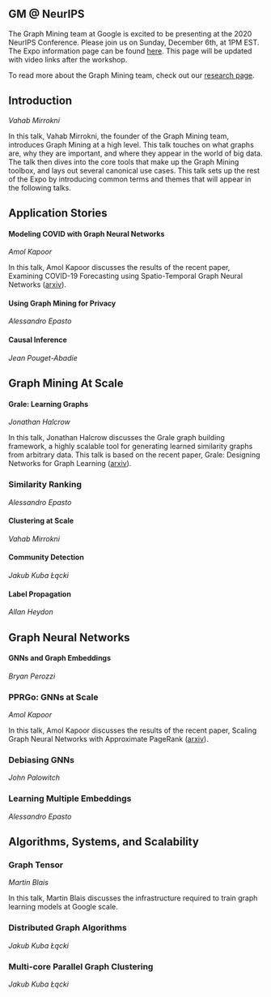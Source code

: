 ## GM @ NeurIPS

The Graph Mining team at Google is excited to be presenting at the 2020 NeurIPS Conference. Please join us on Sunday, December 6th, at 1PM EST. The Expo information page can be found [here](https://nips.cc/Conferences/2020/Schedule?showEvent=20237). This page will be updated with video links after the workshop.

To read more about the Graph Mining team, check out our [research page](https://research.google/teams/algorithms-optimization/graph-mining/).

## Introduction
_Vahab Mirrokni_

In this talk, Vahab Mirrokni, the founder of the Graph Mining team, introduces Graph Mining at a high level. This talk touches on what graphs are, why they are important, and where they appear in the world of big data. The talk then dives into the core tools that make up the Graph Mining toolbox, and lays out several canonical use cases. This talk sets up the rest of the Expo by introducing common terms and themes that will appear in the following talks.

## Application Stories

#### Modeling COVID with Graph Neural Networks
_Amol Kapoor_

In this talk, Amol Kapoor discusses the results of the recent paper, Examining COVID-19 Forecasting using Spatio-Temporal Graph Neural Networks ([arxiv](https://arxiv.org/abs/2007.03113)). 

#### Using Graph Mining for Privacy 
_Alessandro Epasto_

#### Causal Inference
_Jean Pouget-Abadie_

## Graph Mining At Scale

#### Grale: Learning Graphs
_Jonathan Halcrow_

In this talk, Jonathan Halcrow discusses the Grale graph building framework, a highly scalable tool for generating learned similarity graphs from arbitrary data. This talk is based on the recent paper, Grale: Designing Networks for Graph Learning ([arxiv](https://arxiv.org/abs/2007.12002?)). 

### Similarity Ranking
_Alessandro Epasto_

#### Clustering at Scale
_Vahab Mirrokni_

#### Community Detection
_Jakub Kuba Łącki_

#### Label Propagation
_Allan Heydon_

## Graph Neural Networks

#### GNNs and Graph Embeddings
_Bryan Perozzi_

### PPRGo: GNNs at Scale
_Amol Kapoor_

In this talk, Amol Kapoor discusses the results of the recent paper, Scaling Graph Neural Networks with Approximate PageRank
 ([arxiv](https://arxiv.org/abs/2007.01570)). 

### Debiasing GNNs
_John Palowitch_

### Learning Multiple Embeddings
_Alessandro Epasto_

## Algorithms, Systems, and Scalability

### Graph Tensor
_Martin Blais_

In this talk, Martin Blais discusses the infrastructure required to train graph learning models at Google scale.

### Distributed Graph Algorithms
_Jakub Kuba Łącki_

### Multi-core Parallel Graph Clustering
_Jakub Kuba Łącki_

